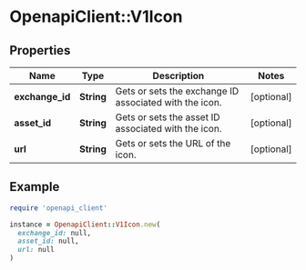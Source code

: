 # OpenapiClient::V1Icon

## Properties

| Name | Type | Description | Notes |
| ---- | ---- | ----------- | ----- |
| **exchange_id** | **String** | Gets or sets the exchange ID associated with the icon. | [optional] |
| **asset_id** | **String** | Gets or sets the asset ID associated with the icon. | [optional] |
| **url** | **String** | Gets or sets the URL of the icon. | [optional] |

## Example

```ruby
require 'openapi_client'

instance = OpenapiClient::V1Icon.new(
  exchange_id: null,
  asset_id: null,
  url: null
)
```

